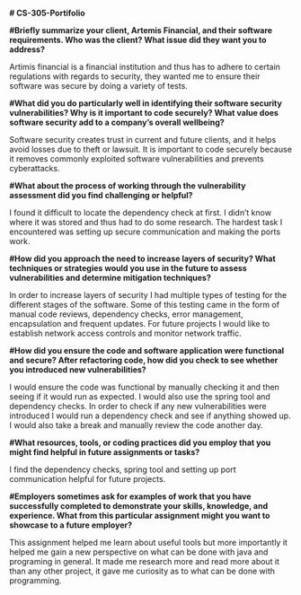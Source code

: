 **# CS-305-Portifolio**

**#Briefly summarize your client, Artemis Financial, and their software requirements. Who was the client? What issue did they want you to address?**

Artimis financial is a financial institution and thus has to adhere to certain regulations with regards to security, they wanted me to ensure their software was secure by doing a variety of tests.

**#What did you do particularly well in identifying their software security vulnerabilities? Why is it important to code securely? What value does software security add to a company’s overall wellbeing?**

Software security creates trust in current and future clients, and it helps avoid losses due to theft or lawsuit. It is important to code securely because it removes commonly exploited software vulnerabilities and prevents cyberattacks.

**#What about the process of working through the vulnerability assessment did you find challenging or helpful?**

I found it difficult to locate the dependency check at first. I didn’t know where it was stored and thus had to do some research. The hardest task I encountered was setting up secure communication and making the ports work.

**#How did you approach the need to increase layers of security? What techniques or strategies would you use in the future to assess vulnerabilities and determine mitigation techniques?**

In order to increase layers of security I had multiple types of testing for the different stages of the software. Some of this testing came in the form of manual code reviews, dependency checks, error management, encapsulation and frequent updates. For future projects I would like to establish network access controls and monitor network traffic.

**#How did you ensure the code and software application were functional and secure? After refactoring code, how did you check to see whether you introduced new vulnerabilities?**

I would ensure the code was functional by manually checking it and then seeing if it would run as expected. I would also use the spring tool and dependency checks. In order to check if any new vulnerabilities were introduced I would run a dependency check and see if anything showed up. I would also take a break and manually review the code another day.

**#What resources, tools, or coding practices did you employ that you might find helpful in future assignments or tasks?**

I find the dependency checks, spring tool and setting up port communication helpful for future projects.

**#Employers sometimes ask for examples of work that you have successfully completed to demonstrate your skills, knowledge, and experience. What from this particular assignment might you want to showcase to a future employer?**

This assignment helped me learn about useful tools but more importantly it helped me gain a new perspective on what can be done with java and programing in general. It made me research more and read more about it than any other project, it gave me curiosity as to what can be done with programming.

